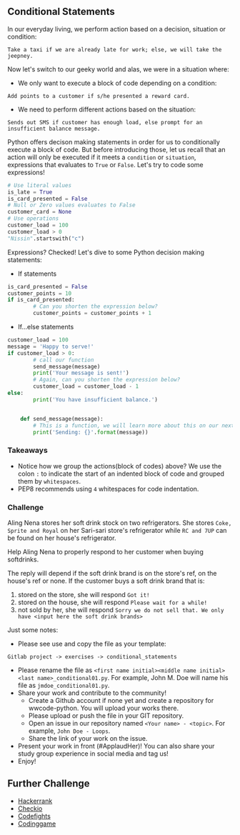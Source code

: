 ## Conditional Statements
In our everyday living, we perform action based on a decision, situation or condition:
```shell
Take a taxi if we are already late for work; else, we will take the jeepney.
```

Now let's switch to our geeky world and alas, we were in a situation where:
* We only want to execute a block of code depending on a condition:
```shell
Add points to a customer if s/he presented a reward card.
```

* We need to perform different actions based on the situation:
```shell
Sends out SMS if customer has enough load, else prompt for an insufficient balance message.
```

Python offers decison making statements in order for us to conditionally execute a block of code. But before introducing those, let us recall that an action will only be executed if it meets a `condition` or `situation`, expressions that evaluates to `True` or `False`. Let's try to code some expressions!
```python
# Use literal values
is_late = True
is_card_presented = False
# Null or Zero values evaluates to False
customer_card = None
# Use operations
customer_load = 100
customer_load > 0
"Nissin".startswith("c")
```

Expressions? Checked! Let's dive to some Python decision making statements:
* If statements
```python
is_card_presented = False
customer_points = 10
if is_card_presented:
        # Can you shorten the expression below?
        customer_points = customer_points + 1
```

* If...else statements
```python
customer_load = 100
message = 'Happy to serve!'
if customer_load > 0:
        # call our function
        send_message(message)
        print('Your message is sent!')
        # Again, can you shorten the expression below?
        customer_load = customer_load - 1
else:
        print('You have insufficient balance.')


    def send_message(message):
        # This is a function, we will learn more about this on our next session!
        print('Sending: {}'.format(message))
```

### Takeaways
* Notice how we group the actions(block of codes) above? We use the colon `:` to indicate the start of an indented block of code and grouped them by `whitespaces`.
* PEP8 recommends using `4` whitespaces for code indentation.

### Challenge
Aling Nena stores her soft drink stock on two refrigerators.
She stores `Coke, Sprite and Royal` on her Sari-sari store's refrigerator while
`RC and 7UP` can be found on her house's refrigerator.

Help Aling Nena to properly respond to her customer when buying softdrinks.

The reply will depend if the soft drink brand is on the store's ref,
on the house's ref or none. If the customer buys a soft drink brand that is:
1. stored on the store, she will respond `Got it!`
2. stored on the house, she will respond `Please wait for a while!`
3. not sold by her, she will respond `Sorry we do not sell that. We only have <input here the soft drink brands>`
    

Just some notes:
* Please see use and copy the file as your template:

```
Gitlab project -> exercises -> conditional_statements
```

* Please rename the file as `<first name initial><middle name initial><last name>_conditional01.py`. For example, John M. Doe will name his file as `jmdoe_conditional01.py`.
* Share your work and contribute to the community!
  * Create a Github account if none yet and create a repository for wwcode-python. You will upload your works there.
  * Please upload or push the file in your GIT repository.
  * Open an issue in our repository named `<Your name> - <topic>`. For example, `John Doe - Loops`.
  * Share the link of your work on the issue.
* Present your work in front (#ApplaudHer)! You can also share your study group experience in social media and tag us!
* Enjoy!

## Further Challenge
* [Hackerrank](https://www.hackerrank.com/)
* [Checkio](https://checkio.org/)
* [Codefights](https://codefights.com/)
* [Codinggame](https://www.codingame.com/)
